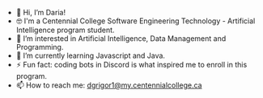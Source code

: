 - 👋 Hi, I’m Daria!
- 🤓 I'm a Centennial College Software Engineering Technology - Artificial Intelligence program student.
- 👀 I’m interested in Artificial Intelligence, Data Management and Programming.
- 🌱 I’m currently learning Javascript and Java.
- ⚡ Fun fact: coding bots in Discord is what inspired me to enroll in this program.
- 📫 How to reach me: dgrigor1@my.centennialcollege.ca

<!---
dariagrigor/dariagrigor is a ✨ special ✨ repository because its `README.md` (this file) appears on your GitHub profile.
You can click the Preview link to take a look at your changes.
--->
